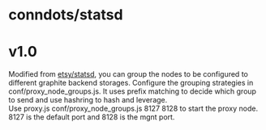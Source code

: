 conndots/statsd
====
# v1.0
Modified from [etsy/statsd](https://github.com/etsy/statsd), you can group the nodes to be configured to different graphite backend storages. Configure the grouping strategies in conf/proxy_node_groups.js. It uses prefix matching to decide which group to send and use hashring to hash and leverage.  
Use proxy.js conf/proxy_node_groups.js 8127 8128 to start the proxy node. 8127 is the default port and 8128 is the mgnt port. 
